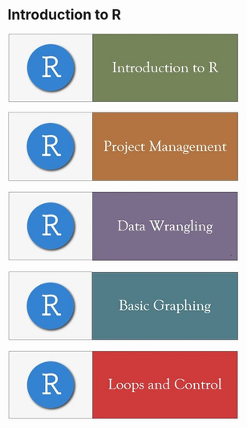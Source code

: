 # Introduction to R

[![Getting Started](../fig/module_1_header.jpg)](https://github.com/mydatastory/r_intro_class/blob/master/_episodes_html/module_1_main.md)

[![Project Mgmt](../fig/module_5_header.jpg)](https://github.com/mydatastory/r_intro_class/blob/master/_episodes_html/module_1_main.md)

[![Data Wrangling](../fig/module_2_header.jpg)](https://github.com/mydatastory/r_intro_class/blob/master/_episodes_html/module_2_main.md)

[![Basic Graphs](../fig/module_3_header.jpg)](https://github.com/mydatastory/r_intro_class/blob/master/_episodes_html/module_3_main.md)

[![Loops & Control](../fig/module_4_header.jpg)](https://rawcdn.githack.com/mydatastory/r_intro_class/9a30f2c91e4819aa58296a78258545f2325df8ef/_episodes_html/control_flow.html)
